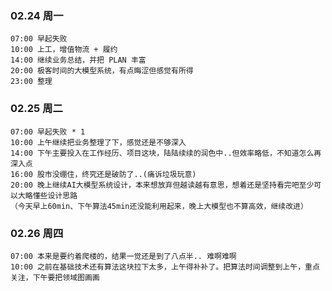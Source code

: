 
### 02.24 周一

	07:00 早起失败
	10:00 上工，增值物流 + 履约
	14:00 继续业务总结，并把 PLAN 丰富
	20:00 极客时间的大模型系统，有点晦涩但感觉有所得
	23:00 整理


### 02.25 周二

	07:00 早起失败 * 1
	10:00 上午继续把业务整理了下，感觉还是不够深入
	14:00 下午主要投入在工作经历、项目这块，陆陆续续的润色中..但效率略低，不知道怎么再深入点
	16:00 股市没绷住，终究还是破防了..(痛诉垃圾玩意)
	20:00 晚上继续AI大模型系统设计，本来想放弃但越读越有意思，想着还是坚持看完吧至少可以大略懂些设计思路
	（今天早上60min、下午算法45min还没能利用起来，晚上大模型也不算高效，继续改进）


### 02.26 周四

	07:00 本来是要约着爬楼的，结果一觉还是到了八点半.. 难啊难啊
	10:00 之前在基础技术还有算法这块拉下太多，上午得补补了。把算法时间调整到上午，重点关注，下午要把领域图画画